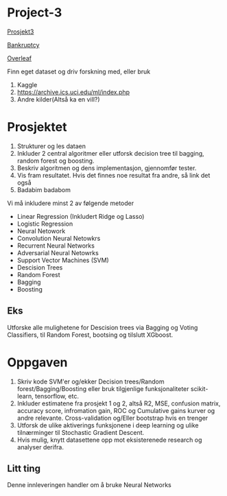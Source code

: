# Project-3

[Prosjekt3](https://compphysics.github.io/MachineLearning/doc/Projects/2021/Project3/pdf/Project3.pdf)

[Bankruptcy](https://www.kaggle.com/fedesoriano/company-bankruptcy-prediction)

[Overleaf](https://www.overleaf.com/project/6167f4a28b15e3ffa0aab71c)

Finn eget dataset og driv forskning med, eller bruk
1. Kaggle
2. https://archive.ics.uci.edu/ml/index.php
3. Andre kilder(Altså ka en vill?)

# Prosjektet
1. Strukturer og les dataen
2. Inkluder 2 central algoritmer eller utforsk decision tree til bagging, random forest og boosting.
3. Beskriv algoritmen og dens implementasjon, gjennomfør tester.
4. Vis fram resultatet. Hvis det finnes noe resultat fra andre, så link det også
5. Badabim badabom

Vi må inkludere minst 2 av følgende metoder
- Linear Regression (Inkludert Ridge og Lasso)
- Logistic Regression
- Neural Netowork
- Convolution Neural Netowkrs
- Recurrent Neural Networks
- Adversarial Neural Netowrks
- Support Vector Machines (SVM)
- Descision Trees
- Random Forest
- Bagging
- Boosting

## Eks
Utforske alle mulighetene for Descision trees via Bagging og Voting Classifiers, til Random Forest, bootsing og tilslutt XGboost.

# Oppgaven

1. Skriv kode SVM'er og/ekker Decision trees/Random forest/Bagging/Boosting eller bruk tilgjenlige funksjonaliteter scikit-learn, tensorflow, etc.
2. Inkluder estimatene fra prosjekt 1 og 2, altså R2, MSE, confusion matrix, accuracy score, infromation gain, ROC og Cumulative gains kurver og andre relevante. Cross-validation og/Eller bootstrap hvis en trenger
3. Utforsk de ulike aktiverings funksjonene i deep learning og ulike tilnærminger til Stochastic Gradient Descent.
4. Hvis mulig, knytt datasettene opp mot eksisterenede research og analyser derifra.

## Litt ting
Denne innleveringen handler om å bruke Neural Networks 